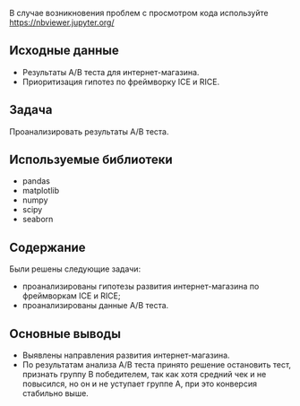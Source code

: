 В случае возникновения проблем с просмотром кода используйте https://nbviewer.jupyter.org/  

## Исходные данные

- Результаты A/B теста для интернет-магазина.  
- Приоритизация гипотез по фреймворку ICE и RICE.

## Задача

Проанализировать результаты А/В теста.

## Используемые библиотеки

- pandas  
- matplotlib  
- numpy  
- scipy  
- seaborn

## Содержание

Были решены следующие задачи:
- проанализированы гипотезы развития интернет-магазина по фреймворкам ICE и RICE;  
- проанализированы данные А/В теста.

## Основные выводы

- Выявлены направления развития интернет-магазина.  
- По результатам анализа А/В теста принято решение остановить тест, признать группу В победителем, так как хотя средний чек и не повысился, но он и не уступает группе А, при это конверсия стабильно выше.